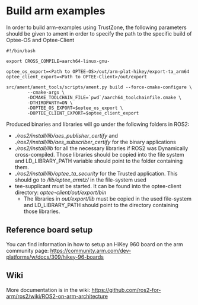 # Build arm examples

In order to build arm-examples using TrustZone, the following parameters should be given to ament in order to specify the path to the specific build of Optee-OS and Optee-Client

```
#!/bin/bash

export CROSS_COMPILE=aarch64-linux-gnu-

optee_os_export=<Path to OPTEE-OS>/out/arm-plat-hikey/export-ta_arm64
optee_client_export=<Path to OPTEE-Client>/out/export

src/ament/ament_tools/scripts/ament.py build --force-cmake-configure \
        --cmake-args \
        -DCMAKE_TOOLCHAIN_FILE=`pwd`/aarch64_toolchainfile.cmake \
        -DTHIRDPARTY=ON \
        -DOPTEE_OS_EXPORT=$optee_os_export \
        -DOPTEE_CLIENT_EXPORT=$optee_client_export
```

Produced binaries and libraries will go under the following folders in ROS2:
- *./ros2/install/lib/aes_publisher_certify* and *./ros2/install/lib/aes_subscriber_certify* for the binary applications
- *./ros2/install/lib* for all the necessary libraries if ROS2 was Dynamically cross-compiled. Those libraries should be copied into the file system and LD_LIBRARY_PATH variable should point to the folder containing them.
- *./ros2/install/lib/optee_ta_security* for the Trusted application. This should go to */lib/optee_armtz/* in the file-system used
- tee-supplicant must be started. It can be found into the optee-client directory: *optee-client/out/export/bin*
	- The libraries in *out/export/lib* must be copied in the used file-system and LD_LIBRARY_PATH should point to the directory containing those libraries.

## Reference board setup
You can find information in how to setup an HiKey 960 board on the arm community page:
https://community.arm.com/dev-platforms/w/docs/309/hikey-96-boards

## Wiki
More documentation is in the wiki: https://github.com/ros2-for-arm/ros2/wiki/ROS2-on-arm-architecture
